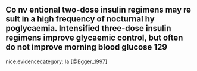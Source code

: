 Co nv entional two-dose insulin regimens may re sult in a high frequency of nocturnal hy poglycaemia. Intensified three-dose insulin regimens improve glycaemic control, but often do not improve morning blood glucose 129
---
 nice.evidencecategory: Ia
[@Egger_1997]
